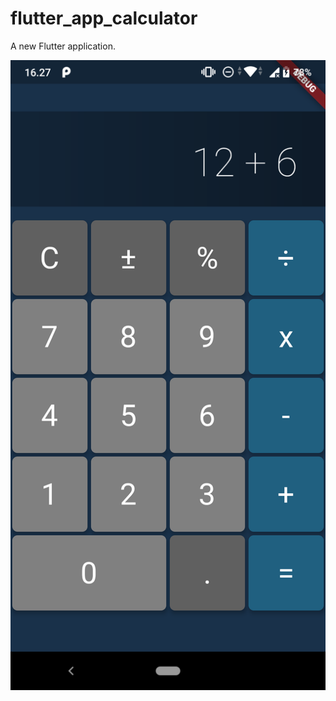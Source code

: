 # flutter_app_calculator

A new Flutter application.

![screenshot](Screenshot_20210225-162709.png)
